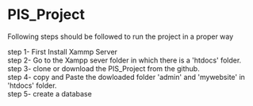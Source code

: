 # PIS_Project
 
 Following steps should be followed to run the project in a proper way
 
 step 1- First Install Xammp Server  </br>
 step 2- Go to the Xampp sever folder in which there is a 'htdocs' folder. </br>
 step 3- clone or download the PIS_Project from the github. </br>
 step 4- copy and Paste the dowloaded folder 'admin' and 'mywebsite' in 'htdocs' folder. </br>
 step 5- create a database
